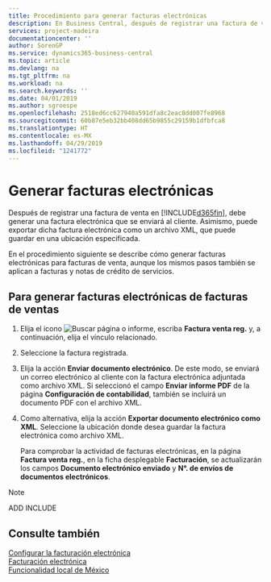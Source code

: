 ```yaml
---
title: Procedimiento para generar facturas electrónicas
description: En Business Central, después de registrar una factura de venta, debe generar una factura electrónica que se enviará al cliente. Asimismo, puede exportar dicha factura electrónica como un archivo XML, que puede guardar en una ubicación especificada.
services: project-madeira
documentationcenter: ''
author: SorenGP
ms.service: dynamics365-business-central
ms.topic: article
ms.devlang: na
ms.tgt_pltfrm: na
ms.workload: na
ms.search.keywords: ''
ms.date: 04/01/2019
ms.author: sgroespe
ms.openlocfilehash: 2518ed6cc627940a591dfa8c2eac8dd007fe8968
ms.sourcegitcommit: 60b87e5eb32bb408dd65b9855c29159b1dfbfca8
ms.translationtype: HT
ms.contentlocale: es-MX
ms.lasthandoff: 04/29/2019
ms.locfileid: "1241772"
---
```

# <a name="generate-electronic-invoices"></a>Generar facturas electrónicas
Después de registrar una factura de venta en [!INCLUDE[d365fin](../../includes/d365fin_md.md)], debe generar una factura electrónica que se enviará al cliente. Asimismo, puede exportar dicha factura electrónica como un archivo XML, que puede guardar en una ubicación especificada.  

En el procedimiento siguiente se describe cómo generar facturas electrónicas para facturas de venta, aunque los mismos pasos también se aplican a facturas y notas de crédito de servicios.  

## <a name="to-generate-electronic-invoices-for-sales-invoices"></a>Para generar facturas electrónicas de facturas de ventas  

1.  Elija el icono ![Buscar página o informe](../../media/ui-search/search_small.png "icono de Buscar página o informe"), escriba **Factura venta reg.** y, a continuación, elija el vínculo relacionado.  
2.  Seleccione la factura registrada.  
3.  Elija la acción **Enviar documento electrónico**. De este modo, se enviará un correo electrónico al cliente con la factura electrónica adjuntada como archivo XML. Si seleccionó el campo **Enviar informe PDF** de la página **Configuración de contabilidad**, también se incluirá un documento PDF con el archivo XML.  
4.  Como alternativa, elija la acción **Exportar documento electrónico como XML**. Seleccione la ubicación donde desea guardar la factura electrónica como archivo XML.  

    Para comprobar la actividad de facturas electrónicas, en la página **Factura venta reg.**, en la ficha desplegable **Facturación**, se actualizarán los campos **Documento electrónico enviado** y **N°. de envíos de documentos electrónicos**.  

> [!NOTE]  
>  ADD INCLUDE<!--[!INCLUDE[bp_refimplementation](../../includes/bp_refimplementation_md.md)]-->  

## <a name="see-also"></a>Consulte también  
 [Configurar la facturación electrónica](how-to-set-up-electronic-invoicing.md)   
  [Facturación electrónica](electronic-invoicing.md)  
  [Funcionalidad local de México](mexico-local-functionality.md)
